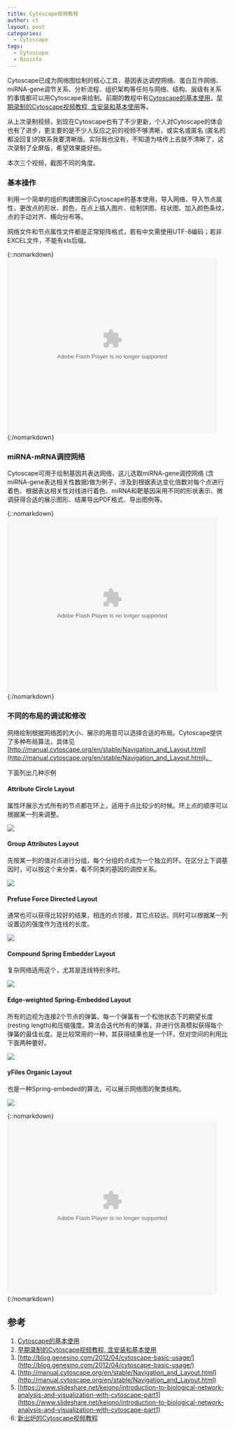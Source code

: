 ```yaml
---
title: Cytoscape视频教程
author: ct
layout: post
categories:
  - Cytoscape
tags:
  - Cytoscape
  - Bioinfo
---
```


Cytoscape已成为网络图绘制的核心工具，基因表达调控网络、蛋白互作网络、miRNA-gene调节关系、分析流程、组织架构等任何与网络、结构、层级有关系的事情都可以用Cytoscape来绘制。前期的教程中有[Cytoscape的基本使用](http://mp.weixin.qq.com/s/ZSoW7-qWs3BuSB7bkDnfmA)，[早期录制的Cytoscape视频教程, 含安装和基本使用](http://mp.weixin.qq.com/s/Q30mdC26UqffBcbtFxpnXg)等。

从上次录制视频，到现在Cytoscape也有了不少更新，个人对Cytoscape的体会也有了进步，更主要的是不少人反应之前的视频不够清晰，或实名或匿名 (匿名的都没回复)的联系我要清晰版。实际我也没有，不知道为啥传上去就不清晰了，这次录制了全屏版，希望效果能好些。

本次三个视频，截图不同的角度。

### 基本操作

利用一个简单的组织构建图展示Cytoscape的基本使用，导入网络、导入节点属性，更改点的形状、颜色，在点上插入图片、绘制饼图、柱状图、加入颜色条纹，点的手动对齐、横向分布等。

网络文件和节点属性文件都是正常矩阵格式，若有中文需使用UTF-8编码；若非EXCEL文件，不能有xls后缀。

{::nomarkdown}
<embed src="https://imgcache.qq.com/tencentvideo_v1/playerv3/TPout.swf?max_age=86400&v=20161117&vid=p0541x250n9&auto=0" allowFullScreen="true" quality="high" width="480" height="400" align="middle" allowScriptAccess="always" type="application/x-shockwave-flash"></embed>
{:/nomarkdown}


### miRNA-mRNA调控网络

Cytoscape可用于绘制基因共表达网络，这儿选取miRNA-gene调控网络 (含miRNA-gene表达相关性数据)做为例子，涉及到根据表达变化倍数对每个点进行着色、根据表达相关性对线进行着色、miRNA和靶基因采用不同的形状表示、微调获得合适的展示图形、结果导出PDF格式、导出图例等。

{::nomarkdown}
<embed src="https://imgcache.qq.com/tencentvideo_v1/playerv3/TPout.swf?max_age=86400&v=20161117&vid=z0541oby69q&auto=0" allowFullScreen="true" quality="high" width="480" height="400" align="middle" allowScriptAccess="always" type="application/x-shockwave-flash"></embed>
{:/nomarkdown}

### 不同的布局的调试和修改

网络绘制根据网络图的大小、展示的用意可以选择合适的布局。Cytoscape提供了多种布局算法，具体见[http://manual.cytoscape.org/en/stable/Navigation_and_Layout.html](http://manual.cytoscape.org/en/stable/Navigation_and_Layout.html)。

下面列出几种示例

#### Attribute Circle Layout

属性环展示方式所有的节点都在环上，适用于点比较少的时候。环上点的顺序可以根据某一列来调整。

![](http://blog.genesino.com/images/cytoscape/attribute_circle_layout.png)

#### Group Attributes Layout

先按某一列的值对点进行分组，每个分组的点成为一个独立的环。在区分上下调基因时，可以按这个来分类，看不同类的基因的调控关系。


![](http://blog.genesino.com/images/cytoscape/group_by_attribute_layout.png)

#### Prefuse Force Directed Layout

通常也可以获得比较好的结果，相连的点邻接，其它点较远。同时可以根据某一列设置边的强度作为连线的长度。

![](http://blog.genesino.com/images/cytoscape/force_layout.png)

#### Compound Spring Embedder Layout

复杂网络适用这个，尤其是连线特别多时。

![](http://blog.genesino.com/images/cytoscape/cose_layout.png)

#### Edge-weighted Spring-Embedded Layout

所有的边视为连接2个节点的弹簧。每一个弹簧有一个松弛状态下的期望长度 (resting length)和压缩强度。算法会迭代所有的弹簧，并进行仿真模拟获得每个弹簧的最佳长度。是比较常用的一种，其获得结果也是一个环，但对空间的利用比下面两种要好。

![](http://blog.genesino.com/images/cytoscape/spring.png)

#### yFiles Organic Layout

也是一种Spring-embeded的算法，可以展示网络图的聚类结构。

![](http://blog.genesino.com/images/cytoscape/yOrganic.png)


{::nomarkdown}
<embed src="https://imgcache.qq.com/tencentvideo_v1/playerv3/TPout.swf?max_age=86400&v=20161117&vid=w05410fbsys&auto=0" allowFullScreen="true" quality="high" width="480" height="400" align="middle" allowScriptAccess="always" type="application/x-shockwave-flash"></embed>
{:/nomarkdown}



## 参考

1. [Cytoscape的基本使用](http://mp.weixin.qq.com/s/ZSoW7-qWs3BuSB7bkDnfmA)
2. [早期录制的Cytoscape视频教程, 含安装和基本使用](http://mp.weixin.qq.com/s/Q30mdC26UqffBcbtFxpnXg)
3. [http://blog.genesino.com/2012/04/cytoscape-basic-usage/](http://blog.genesino.com/2012/04/cytoscape-basic-usage/)
4. [http://manual.cytoscape.org/en/stable/Navigation_and_Layout.html](http://manual.cytoscape.org/en/stable/Navigation_and_Layout.html)
5. [https://www.slideshare.net/keiono/introduction-to-biological-network-analysis-and-visualization-with-cytoscape-part1](https://www.slideshare.net/keiono/introduction-to-biological-network-analysis-and-visualization-with-cytoscape-part1)
6. [新出炉的Cytoscape视频教程](http://mp.weixin.qq.com/s?__biz=MzI5MTcwNjA4NQ==&mid=2247484194&idx=1&sn=61bcbe1c48e195c5c830396865789723&chksm=ec0dc6a8db7a4fbeaa9cdd7245127edd382f3e4d13a61636c2cbc52062b32d7565bf282fca5e#rd)

